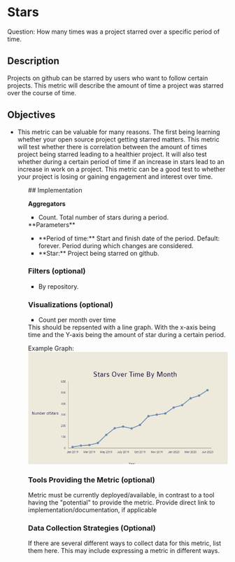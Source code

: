 # Stars

Question: How many times was a project starred over a specific period of time.

## Description
Projects on github can be starred by users who want to follow certain projects. This metric will describe the amount of time a project was starred over the course of time.

## Objectives
<ul>
<li>This metric can be valuable for many reasons. The first being learning whether your open source project getting starred matters. This metric will test whether there is correlation between the amount of times  project being starred leading to a healthier project. It will also test whether during a certain period of time if an increase in stars lead to an increase in work on a project. This metric can be a good test to whether your project is losing or gaining engagement and interest over time.</li>
<ul>
## Implementation

**Aggregators**
<ul>
<li>Count. Total number of stars during a period.</li>
</ul>
**Parameters**
<ul>
<li>**Period of time:** Start and finish date of the period. Default: forever. Period during which changes are considered.</li>
<li>**Star:** Project being starred on github.</li>
</ul>

### Filters (optional)
<ul>
<li>By repository. </li>
</ul>

### Visualizations (optional)
<ul>
<li>Count per month over time</li>
</ul>
This should be repsented with a line graph. With the x-axis being time and the Y-axis being the amount of star during a certain period.

Example Graph:
![alt text](https://github.com/beckert26/wg-evolution/blob/master/metrics/images/graph.png)
### Tools Providing the Metric (optional)
Metric must be currently deployed/available, in contrast to a tool having the "potential" to provide the metric. Provide direct link to implementation/documentation, if applicable

### Data Collection Strategies (Optional)
If there are several different ways to collect data for this metric, list them here.
This may include expressing a metric in different ways.


